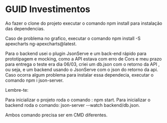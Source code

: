 # GUID Investimentos

Ao fazer o clone do projeto executar o comando npm install para instalação das dependencias.

Caso de problema no grafico, executar o comando npm install -S apexcharts ng-apexcharts@latest.

Para o backend usei o plugin JsonServe e um back-end rápido para prototipagem e mocking, como a API estava com erro de Cors e meu prazo para entrega o teste era dia 06/03, criei um db.json com o retorno da API , ou seja, e um backend usando o JsonServe com o json do retorno da api. Caso ocorra algum problema para instalar essa dependecia, executar o comando npm i json-server.


Lembre-te:

Para inicializar o projeto roda o comando : npm start.
Para inicializar o backend roda o comando: json-server --watch backend/db.json.

Ambos comando precisa ser em CMD diferentes.
